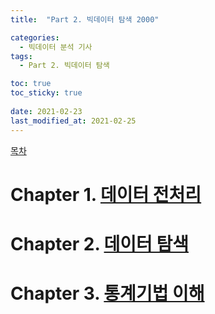 ```yaml
---
title:  "Part 2. 빅데이터 탐색 2000"

categories:
  - 빅데이터 분석 기사
tags:
  - Part 2. 빅데이터 탐색

toc: true
toc_sticky: true
 
date: 2021-02-23
last_modified_at: 2021-02-25
---
```


[목차](https://goaswon.github.io/%EB%B9%85%EB%8D%B0%EC%9D%B4%ED%84%B0%20%EB%B6%84%EC%84%9D%20%EA%B8%B0%EC%82%AC/0000%EB%AA%A9%EC%B0%A8/)

# Chapter 1. [데이터 전처리](https://goaswon.github.io/%EB%B9%85%EB%8D%B0%EC%9D%B4%ED%84%B0%20%EB%B6%84%EC%84%9D%20%EA%B8%B0%EC%82%AC/2100%EB%8D%B0%EC%9D%B4%ED%84%B0_%EC%A0%84%EC%B2%98%EB%A6%AC/)

# Chapter 2. [데이터 탐색](https://goaswon.github.io/%EB%B9%85%EB%8D%B0%EC%9D%B4%ED%84%B0%20%EB%B6%84%EC%84%9D%20%EA%B8%B0%EC%82%AC/2200%EB%8D%B0%EC%9D%B4%ED%84%B0_%ED%83%90%EC%83%89/)

# Chapter 3. [통계기법 이해](https://goaswon.github.io/%EB%B9%85%EB%8D%B0%EC%9D%B4%ED%84%B0%20%EB%B6%84%EC%84%9D%20%EA%B8%B0%EC%82%AC/2300%ED%86%B5%EA%B3%84%EA%B8%B0%EB%B2%95%EC%9D%98_%EC%9D%B4%ED%95%B4/)

